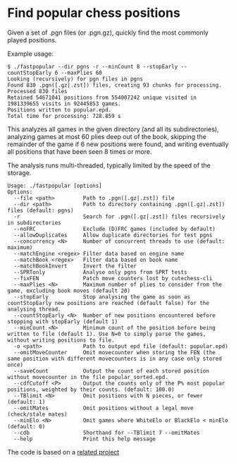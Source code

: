 # Find popular chess positions

Given a set of .pgn files (or .pgn.gz), quickly find the most commonly played positions.

Example usage:

```
$ ./fastpopular --dir pgns -r --minCount 8 --stopEarly --countStopEarly 6 --maxPlies 60
Looking (recursively) for pgn files in pgns
Found 830 .pgn([.gz|.zst]) files, creating 93 chunks for processing.
Processed 830 files
Retained 54671041 positions from 554007242 unique visited in 1981339655 visits in 92445853 games.
Positions written to popular.epd.
Total time for processing: 728.859 s
```

This analyzes all games in the given directory (and all its subdirectories), analyzing games at most 60 plies deep out of the book,
skipping the remainder of the game if 6 new positions were found, and writing eventually all positions that have been seen 8 times or more.

The analysis runs multi-threaded, typically limited by the speed of the storage.

```
Usage: ./fastpopular [options]
Options:
  --file <path>         Path to .pgn([.gz|.zst]) file
  --dir <path>          Path to directory containing .pgn([.gz|.zst]) files (default: pgns)
  -r                    Search for .pgn([.gz|.zst]) files recursively in subdirectories
  --noFRC               Exclude (D)FRC games (included by default)
  --allowDuplicates     Allow duplicate directories for test pgns
  --concurrency <N>     Number of concurrent threads to use (default: maximum)
  --matchEngine <regex> Filter data based on engine name
  --matchBook <regex>   Filter data based on book name
  --matchBookInvert     Invert the filter
  --SPRTonly            Analyse only pgns from SPRT tests
  --fixFEN              Patch move counters lost by cutechess-cli
  --maxPlies <N>        Maximum number of plies to consider from the game, excluding book moves (default 20)
  --stopEarly           Stop analysing the game as soon as countStopEarly new positions are reached (default false) for the analysing thread.
  --countStopEarly <N>  Number of new positions encountered before stopping with stopEarly (default 1)
  --minCount <N>        Minimum count of the position before being written to file (default 1). Use N=0 to simply parse the games, without writing positions to file.
  -o <path>             Path to output epd file (default: popular.epd)
  --omitMoveCounter     Omit movecounter when storing the FEN (the same position with different movecounters is in any case only stored once)
  --saveCount           Output the count of each stored position without movecounter in the file popular_sorted.epd.
  --cdfCutoff <P>       Output the counts only of the P% most popular positions, weighted by their counts. (default: 100.0)
  --TBlimit <N>         Omit positions with N pieces, or fewer (default: 1)
  --omitMates           Omit positions without a legal move (check/stale mates)
  --minElo <N>          Omit games where WhiteElo or BlackElo < minElo (default: 0)
  --cdb                 Shorthand for --TBlimit 7 --omitMates
  --help                Print this help message
```

The code is based on a [related project](https://github.com/official-stockfish/WDL_model) 
